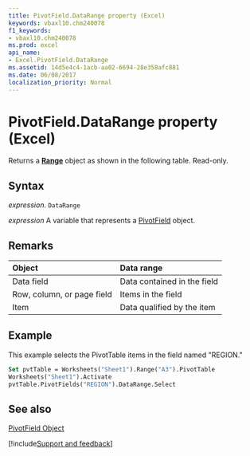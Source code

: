 ```yaml
---
title: PivotField.DataRange property (Excel)
keywords: vbaxl10.chm240078
f1_keywords:
- vbaxl10.chm240078
ms.prod: excel
api_name:
- Excel.PivotField.DataRange
ms.assetid: 14d5e4c4-1acb-aa02-6694-28e358afc881
ms.date: 06/08/2017
localization_priority: Normal
---
```



# PivotField.DataRange property (Excel)

Returns a  **[Range](Excel.Range(object).md)** object as shown in the following table. Read-only.


## Syntax

_expression_. `DataRange`

_expression_ A variable that represents a [PivotField](Excel.PivotField.md) object.


## Remarks





|**Object**|**Data range**|
|:-----|:-----|
|Data field|Data contained in the field|
|Row, column, or page field|Items in the field|
|Item|Data qualified by the item|

## Example

This example selects the PivotTable items in the field named "REGION."


```vb
Set pvtTable = Worksheets("Sheet1").Range("A3").PivotTable 
Worksheets("Sheet1").Activate 
pvtTable.PivotFields("REGION").DataRange.Select
```


## See also


[PivotField Object](Excel.PivotField.md)

[!include[Support and feedback](~/includes/feedback-boilerplate.md)]